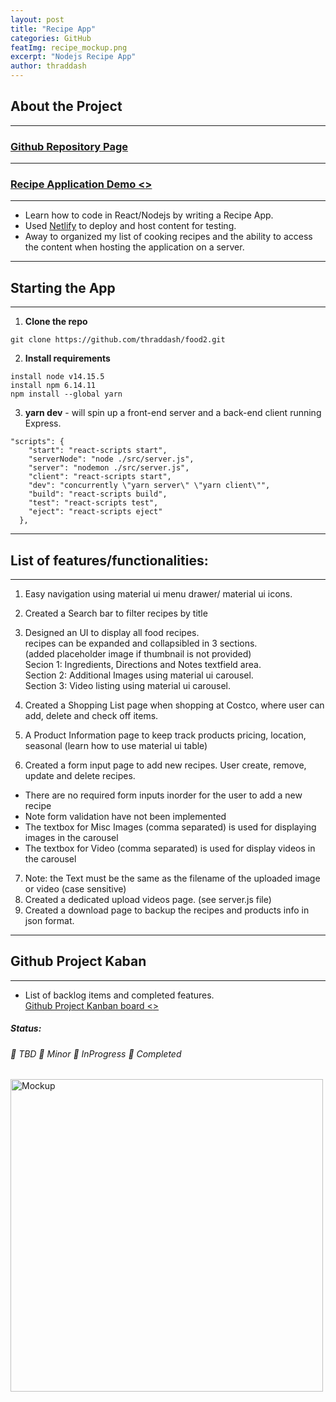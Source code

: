 ```yaml
---
layout: post
title: "Recipe App"
categories: GitHub
featImg: recipe_mockup.png
excerpt: "Nodejs Recipe App"
author: thraddash
---
```

## About the Project
---
### [Github Repository Page](https://github.com/thraddash/food2/)
---
### [Recipe Application Demo <<Click Here>>](https://happy-shannon-69aac4.netlify.app/)   
---
- Learn how to code in React/Nodejs by writing a Recipe App.     
- Used [Netlify](https://www.netlify.com/) to deploy and host content for testing.   
- Away to organized my list of cooking recipes and the ability to access the content when hosting the application on a server. 

---
## Starting the App
---
1. **Clone the repo**
```
git clone https://github.com/thraddash/food2.git
```
2. **Install requirements** 
```
install node v14.15.5
install npm 6.14.11
npm install --global yarn 
```
3. **yarn dev** - will spin up a front-end server and a back-end client running Express.   

```
"scripts": {
    "start": "react-scripts start",
    "serverNode": "node ./src/server.js",
    "server": "nodemon ./src/server.js",
    "client": "react-scripts start",
    "dev": "concurrently \"yarn server\" \"yarn client\"",
    "build": "react-scripts build",
    "test": "react-scripts test",
    "eject": "react-scripts eject"
  },
```
---   
## List of features/functionalities:  
---
1. Easy navigation using material ui menu drawer/ material ui icons.   
2. Created a Search bar to filter recipes by title   
3. Designed an UI to display all food recipes.   
recipes can be expanded and collapsibled in 3 sections.   
(added placeholder image if thumbnail is not provided)   
Secion 1: Ingredients, Directions and Notes textfield area.   
Section 2: Additional Images using material ui carousel.   
Section 3: Video listing using material ui carousel.   

4. Created a Shopping List page when shopping at Costco, where user can add, delete and check off items.  
5. A Product Information page to keep track products pricing, location, seasonal (learn how to use material ui table)
6. Created a form input page to add new recipes. User create, remove, update and delete recipes.  
- There are no required form inputs inorder for the user to add a new recipe   
- Note form validation have not been implemented   
- The textbox for Misc Images (comma separated) is used for displaying images in the carousel   
- The textbox for Video (comma separated) is used for display videos in the carousel   
7. Note: the Text must be the same as the filename of the uploaded image or video (case sensitive)   
8. Created a dedicated upload videos page. (see server.js file)
9. Created a download page to backup the recipes and products info in json format.   

---
## Github Project Kaban
---
- List of backlog items and completed features.  
[Github Project Kanban board <<Click Here>>](https://github.com/thraddash/food2/projects/1)    

##### Status:  
###### 📕 TBD  📙 Minor  📘 InProgress  📗 Completed    
<img src="https://raw.githubusercontent.com/thraddash/food2/master/src/images/mockup.png" width="500" title="Mockup">